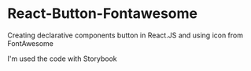 # React-Button-Fontawesome
Creating declarative components button in React.JS and using icon from FontAwesome

I'm used the code with Storybook
